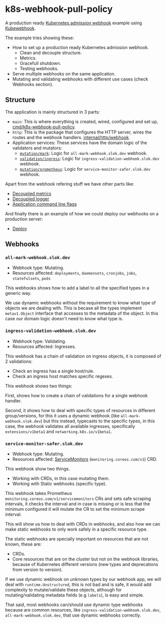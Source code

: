 # k8s-webhook-pull-policy

A production ready [Kubernetes admission webhook][k8s-admission-webhooks] example using [Kubewebhook].

The example tries showing these:

- How to set up a production ready Kubernetes admission webhook.
  - Clean and decouple structure.
  - Metrics.
  - Gracefull shutdown.
  - Testing webhooks.
- Serve multiple webhooks on the same application.
- Mutating and validating webhooks with different use cases (check Webhooks section).

## Structure

The application is mainly structured in 3 parts:

- `main`: This is where everything is created, wired, configured and set up, [cmd/k8s-webhook-pull-policy](cmd/k8s-webhook-pull-policy/main.go).
- `http`: This is the package that configures the HTTP server, wires the routes and the webhook handlers. [internal/http/webhook](internal/http/webhook).
- Application services: These services have the domain logic of the validators and mutators:
  - [`mutation/mark`](internal/mutation/mark): Logic for `all-mark-webhook.slok.dev` webhook.
  - [`validation/ingress`](internal/validation/ingress): Logic for `ingress-validation-webhook.slok.dev` webhook.
  - [`mutation/prometheus`](internal/mutation/prometheus): Logic for `service-monitor-safer.slok.dev` webhook.

Apart from the webhook refering stuff we have other parts like:

- [Decoupled metrics](internal/metrics)
- [Decoupled logger](internal/log)
- [Application command line flags](cmd/k8s-webhook-pull-policy/config.go)

And finally there is an example of how we could deploy our webhooks on a production server:

- [Deploy](deploy)

## Webhooks

### `all-mark-webhook.slok.dev`

- Webhook type: Mutating.
- Resources affected: `deployments`, `daemonsets`, `cronjobs`, `jobs`, `statefulsets`, `pods`

This webhooks shows how to add a label to all the specified types in a generic way.

We use dynamic webhooks without the requirement to know what type of objects we are dealing with. This is becase all the types implement `metav1.Object` interface that accesses to the metadata of the object. In this case our domain logic doesn't need to know what type is.

### `ingress-validation-webhook.slok.dev`

- Webhook type: Validating.
- Resources affected: Ingresses.

This webhook has a chain of validation on ingress objects, it is composed of 2 validations:

- Check an ingress has a single host/rule.
- Check an ingress host matches specific regexes.

This webhook shows two things:

First, shows how to create a chain of validations for a single webhook handler.

Second, it shows how to deal with specific types of resources in different group/versions, for this it uses a dynamic webhook (like `all-mark-webhook.slok.dev`) but this instead, typecasts to the specific types, in this case, the webhook validates all available ingresses, specifically `extensions/v1beta1` and `networking.k8s.io/v1beta1`.

### `service-monitor-safer.slok.dev`

- Webhook type: Mutating.
- Resources affected: [ServiceMonitors] (`monitoring.coreos.com/v1`) CRD.

This webhook show two things.

- Working with CRDs, in this case mutating them.
- Working with Static webhooks (specific type).

This webhook takes Prometheus `monitoring.coreos.com/v1/servicemonitors` CRs and sets safe scraping intervals, it checks the interval and in case is missing or is less that the minimum configured it will mutate the CR to set the minimum scrape interval.

This will show us how to deal with CRDs in webhooks, and also how we can make static webhooks to only work safely in a specific resource type.

The static webhooks are specially important on resources that are not known, these are:

- CRDs.
- Core resources that are on the cluster but not on the webhook libraries, because of Kubernetes different versions (new types and deprecations from version to version).

If we use dynamic webhook on unknown types by our webhook app, we will deal with `runtime.Unstructured`, this is not bad and is safe, it would add complexity to mutate/validate these objects, although for mutating/validating metadata fields (e.g `labels`), is easy and simple.

That said, most webhooks can/should use dynamic type webhooks because are common resources, like `ingress-validation-webhook.slok.dev`, `all-mark-webhook.slok.dev`, that use dynamic webhooks correctly.

[k8s-admission-webhooks]: https://kubernetes.io/docs/reference/access-authn-authz/extensible-admission-controllers/
[kubewebhook]: https://github.com/slok/kubewebhook
[servicemonitors]: https://github.com/coreos/prometheus-operator/blob/master/Documentation/api.md#servicemonitor
